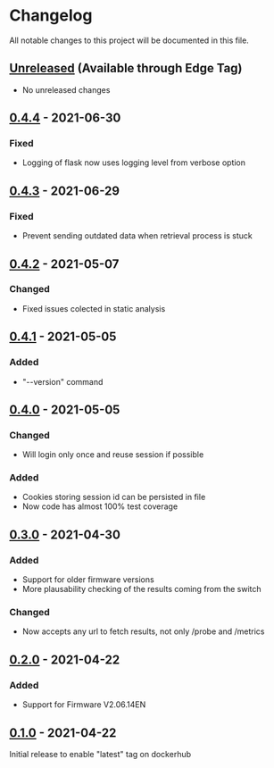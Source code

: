 # Changelog
All notable changes to this project will be documented in this file.

## [Unreleased] (Available through Edge Tag)
- No unreleased changes

## [0.4.4] - 2021-06-30
### Fixed
- Logging of flask now uses logging level from verbose option

## [0.4.3] - 2021-06-29
### Fixed
- Prevent sending outdated data when retrieval process is stuck

## [0.4.2] - 2021-05-07
### Changed
- Fixed issues colected in static analysis

## [0.4.1] - 2021-05-05
### Added
- "--version" command
## [0.4.0] - 2021-05-05
### Changed
- Will login only once and reuse session if possible

### Added
- Cookies storing session id can be persisted in file
- Now code has almost 100% test coverage

## [0.3.0] - 2021-04-30
### Added
- Support for older firmware versions
- More plausability checking of the results coming from the switch

### Changed
- Now accepts any url to fetch results, not only /probe and /metrics

## [0.2.0] - 2021-04-22
### Added
- Support for Firmware V2.06.14EN

## [0.1.0] - 2021-04-22
Initial release to enable "latest" tag on dockerhub

[unreleased]: https://github.com/tillsteinbach/prosafe_exporter_python/compare/v0.4.4...HEAD
[0.4.4]: https://github.com/tillsteinbach/prosafe_exporter_python/releases/tag/v0.4.4
[0.4.3]: https://github.com/tillsteinbach/prosafe_exporter_python/releases/tag/v0.4.3
[0.4.2]: https://github.com/tillsteinbach/prosafe_exporter_python/releases/tag/v0.4.2
[0.4.1]: https://github.com/tillsteinbach/prosafe_exporter_python/releases/tag/v0.4.1
[0.4.0]: https://github.com/tillsteinbach/prosafe_exporter_python/releases/tag/v0.4.0
[0.3.0]: https://github.com/tillsteinbach/prosafe_exporter_python/releases/tag/v0.3.0
[0.2.0]: https://github.com/tillsteinbach/prosafe_exporter_python/releases/tag/v0.2.0
[0.1.0]: https://github.com/tillsteinbach/prosafe_exporter_python/releases/tag/v0.1.0
